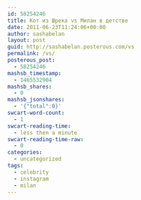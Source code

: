 ```yaml
---
id: 58254246
title: Кот из Шрека vs Милан в детстве
date: 2011-06-23T11:24:06+00:00
author: sashabelan
layout: post
guid: http://sashabelan.posterous.com/vs
permalink: /vs/
posterous_post:
  - 58254246
mashsb_timestamp:
  - 1465532904
mashsb_shares:
  - 0
mashsb_jsonshares:
  - '{"total":0}'
swcart-word-count:
  - 1
swcart-reading-time:
  - less then a minute
swcart-reading-time-raw:
  - 0
categories:
  - uncategorized
tags:
  - celebrity
  - instagram
  - milan
---
```

[](http://instagr.am/p/GOiJq/)